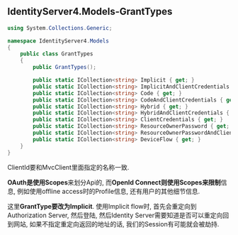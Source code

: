 







## IdentityServer4.Models-GrantTypes

```csharp
using System.Collections.Generic;

namespace IdentityServer4.Models
{
    public class GrantTypes
    {
        public GrantTypes();

        public static ICollection<string> Implicit { get; }
        public static ICollection<string> ImplicitAndClientCredentials { get; }
        public static ICollection<string> Code { get; }
        public static ICollection<string> CodeAndClientCredentials { get; }
        public static ICollection<string> Hybrid { get; }
        public static ICollection<string> HybridAndClientCredentials { get; }
        public static ICollection<string> ClientCredentials { get; }
        public static ICollection<string> ResourceOwnerPassword { get; }
        public static ICollection<string> ResourceOwnerPasswordAndClientCredentials { get; }
        public static ICollection<string> DeviceFlow { get; }
    }
}
```









ClientId要和MvcClient里面指定的名称一致.

**OAuth是使用Scopes**来划分Api的, 而**OpenId Connect则使用Scopes来限制**信息, 例如使用offline access时的Profile信息, 还有用户的其他细节信息.

这里**GrantType要改为Implicit**. 使用Implicit flow时, 首先会重定向到Authorization  Server, 然后登陆, 然后Identity Server需要知道是否可以重定向回到网站, 如果不指定重定向返回的地址的话,  我们的Session有可能就会被劫持. 